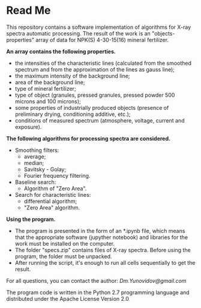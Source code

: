 # Read Me

This repository contains a software implementation of algorithms for X-ray spectra automatic processing. The result of the work is an "objects-properties" array of data for NPK(S) 4-30-15(16) mineral fertilizer. 

**An array contains the following properties.**
- the intensities of the characteristic lines (calculated from the smoothed spectrum and from the approximation of the lines as gauss line);
- the maximum intensity of the background line;
- area of the background line;
- type of mineral fertilizer;
- type of object (granules, pressed granules, pressed powder 500 microns and 100 microns);
- some properties of industrially produced objects (presence of preliminary drying, conditioning additive, etc.);
- conditions of measured spectrum (atmosphere, voltage, current and exposure).

**The following algorithms for processing spectra are considered.**
* Smoothing filters:
  * average;
  * median;
  * Savitsky - Golay;
  * Fourier frequency filtering.
* Baseline search:
  * Algorithm of "Zero Area".
* Search for characteristic lines:
  * differential algorithm;
  * "Zero Area" algorithm.

**Using the program.**

* The program is presented in the form of an *.ipynb file, which means that the appropriate software (jupyther notebook) and libraries for the work must be installed on the computer.
* The folder "specs.zip" contains files of X-ray spectra. Before using the program, the folder must be unpacked.
* After running the script, it's enough to run all cells sequentially to get the result.


For all questions, you can contact the author: _Dm.Yunovidov@gmail.com_




The program code is written in the Python 2.7 programming language and distributed under the Apache License
Version 2.0
